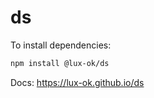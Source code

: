# ds

To install dependencies:

```bash
npm install @lux-ok/ds
```

Docs: https://lux-ok.github.io/ds
